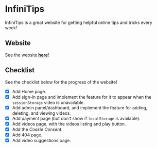 # InfiniTips

InfiniTips is a great website for getting helpful online tips and tricks every week!

## Website

See the website **[here](https://arnavthorat78.github.io/InfiniTips/)**!

## Checklist

See the checklist below for the progress of the website!

-   [x] Add Home page.
-   [x] Add sign-in page and implement the feature for it to appear when the `sessionStorage` video is unavailable.
-   [x] Add admin panel/dashboard, and implement the feature for adding, deleting, and viewing videos.
-   [x] Add payment page (but don't show if `localStorage` is available).
-   [x] Add videos page, with the videos listing and play button.
-   [x] Add the _Cookie Consent_.
-   [x] Add 404 page.
-   [x] Add video suggestions page.
